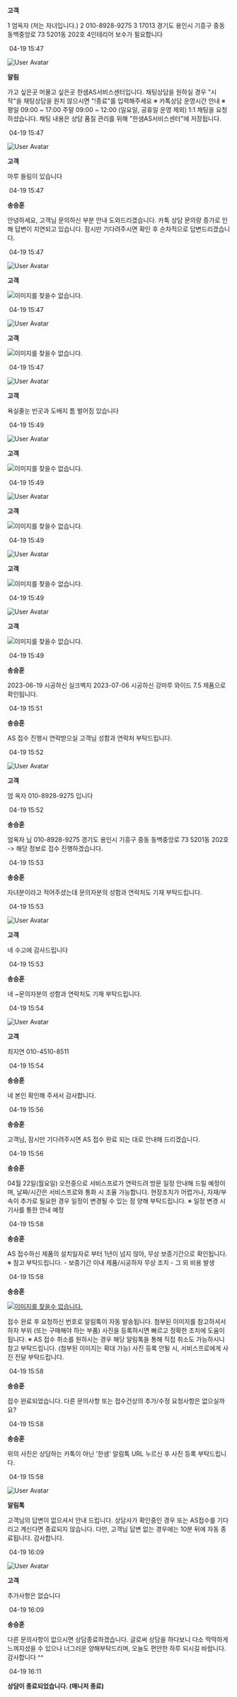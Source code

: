 **고객**

1 엄옥자 (저는 자녀입니다.) 2 010-8928-9275 3 17013 경기도 용인시 기흥구 중동 동백중앙로 73 5201동 202호 4인테리어 보수가 필요합니다

 04-19 15:47

![User Avatar](https://chat.eumnet.com:8031/assets/images/icon_bot.png)

**알림**

가고 싶은곳 머물고 싶은곳 한샘AS서비스센터입니다. 채팅상담을 원하실 경우 "시작"을 채팅상담을 원치 않으시면 "!종료"를 입력해주세요 ※ 카톡상담 운영시간 안내 ※ 평일 09:00 ~ 17:00 주말 09:00 ~ 12:00 (일요일, 공휴일 운영 제외) 1:1 채팅을 요청하셨습니다. 채팅 내용은 상담 품질 관리를 위해 "한샘AS서비스센터"에 저장됩니다.

 04-19 15:47

![User Avatar](https://chat.eumnet.com:8031/assets/images/icon_cust.png)

**고객**

마루 들림이 있습니다

 04-19 15:47

**송승훈**

안녕하세요, 고객님 문의하신 부분 안내 도와드리겠습니다. 카톡 상담 문의량 증가로 인해 답변이 지연되고 있습니다. 잠시만 기다려주시면 확인 후 순차적으로 답변드리겠습니다.

 04-19 15:47

![User Avatar](https://chat.eumnet.com:8031/assets/images/icon_cust.png)

**고객**

![이미지를 찾을수 없습니다.](https://talk.kakaocdn.net/dna/cvzUZ3/o0K2dT8x2V/QqBhE3OzrpnbMcVRR9KASt/i_8cb60ed1715a.jpeg?credential=zf3biCPbmWRjbqf40YGePFLewdou7TIK&expires=1715323678&signature=EWuF2cVQwmQVy0MkVzTs2n5xGYs%3D)

 04-19 15:47

![User Avatar](https://chat.eumnet.com:8031/assets/images/icon_cust.png)

**고객**

![이미지를 찾을수 없습니다.](https://talk.kakaocdn.net/dna/h3ovt/o0K186mJSA/YZYWFOLe3XM4iG8RX55lwX/i_20c1fff03ecf.jpeg?credential=zf3biCPbmWRjbqf40YGePFLewdou7TIK&expires=1715323678&signature=m0PLABKwerxj9EGFBagbLIee%2Fyo%3D)

 04-19 15:47

![User Avatar](https://chat.eumnet.com:8031/assets/images/icon_cust.png)

**고객**

욕실줄눈 빈곳과 도배지 틈 벌어짐 있습니다

 04-19 15:49

![User Avatar](https://chat.eumnet.com:8031/assets/images/icon_cust.png)

**고객**

![이미지를 찾을수 없습니다.](https://talk.kakaocdn.net/dna/HnD0J/o0K3Xp4A73/pXCKZUfRCtzgNmgbMePMXp/i_272c59a106c2.jpeg?credential=zf3biCPbmWRjbqf40YGePFLewdou7TIK&expires=1715323761&signature=qYwYu4ce4dTME5uk6VSMqYRiLN0%3D)

 04-19 15:49

![User Avatar](https://chat.eumnet.com:8031/assets/images/icon_cust.png)

**고객**

![이미지를 찾을수 없습니다.](https://talk.kakaocdn.net/dna/BP7Mp/o0K5eyqy87/n8LJwa7ulJLKI0iM6MAjP6/i_0e32f6e2e526.jpeg?credential=zf3biCPbmWRjbqf40YGePFLewdou7TIK&expires=1715323761&signature=55uJypnhaz8dVMmU2XtUISFypj8%3D)

 04-19 15:49

![User Avatar](https://chat.eumnet.com:8031/assets/images/icon_cust.png)

**고객**

![이미지를 찾을수 없습니다.](https://talk.kakaocdn.net/dna/daRS7d/o0K2SoQrTj/r31H2XRdsYv3O26y5e73ni/i_b01312ad69a7.jpeg?credential=zf3biCPbmWRjbqf40YGePFLewdou7TIK&expires=1715323761&signature=j4DzaLJ0bAAPWP6ugHYpfq%2B5fvs%3D)

 04-19 15:49

![User Avatar](https://chat.eumnet.com:8031/assets/images/icon_cust.png)

**고객**

![이미지를 찾을수 없습니다.](https://talk.kakaocdn.net/dna/CQGHz/o0K15ogGbV/7Q2MbtFfMXWPhyuwAmj4Nw/i_49fe12b5310f.jpeg?credential=zf3biCPbmWRjbqf40YGePFLewdou7TIK&expires=1715323761&signature=fVoA18qzffGdrVN7FLjQpUdMPR8%3D)

 04-19 15:49

**송승훈**

2023-06-19 시공하신 실크벽지 2023-07-06 시공하신 강마루 와이드 7.5 제품으로 확인됩니다.

 04-19 15:51

**송승훈**

AS 접수 진행시 연락받으실 고객님 성함과 연락처 부탁드립니다.

 04-19 15:52

![User Avatar](https://chat.eumnet.com:8031/assets/images/icon_cust.png)

**고객**

엄 옥자 010-8928-9275 입니다

 04-19 15:52

**송승훈**

엄옥자 님 010-8928-9275 경기도 용인시 기흥구 중동 동백중앙로 73 5201동 202호 -> 해당 정보로 접수 진행하겠습니다.

 04-19 15:53

**송승훈**

자녀분이라고 적어주셨는데 문의자분의 성함과 연락처도 기재 부탁드립니다.

 04-19 15:53

![User Avatar](https://chat.eumnet.com:8031/assets/images/icon_cust.png)

**고객**

네 수고에 감사드립니다

 04-19 15:53

**송승훈**

네 ~문의자분의 성함과 연락처도 기재 부탁드립니다.

 04-19 15:54

![User Avatar](https://chat.eumnet.com:8031/assets/images/icon_cust.png)

**고객**

최지연 010-4510-8511

 04-19 15:54

**송승훈**

네 본인 확인해 주셔서 감사합니다.

 04-19 15:56

**송승훈**

고객님, 잠시만 기다려주시면 AS 접수 완료 되는 대로 안내해 드리겠습니다.

 04-19 15:56

**송승훈**

04월 22일(월요일) 오전중으로 서비스프로가 연락드려 방문 일정 안내해 드릴 예정이며, 날짜/시간은 서비스프로와 통화 시 조율 가능합니다. 현장조치가 어렵거나, 자재/부속이 추가로 필요한 경우 일정이 변경될 수 있는 점 양해 부탁드립니다. ※ 일정 변경 시 기사를 통한 안내 예정

 04-19 15:58

**송승훈**

AS 접수하신 제품의 설치일자로 부터 1년이 넘지 않아, 무상 보증기간으로 확인됩니다. ※ 참고 부탁드립니다. - 보증기간 이내 제품/시공하자 무상 조치 - 그 외 비용 발생

 04-19 15:58

**송승훈**

[![이미지를 찾을수 없습니다.](https://chat.eumnet.com:3040/images/1693529845678_%EC%95%8C%EB%A6%BC%ED%86%A1%20%EB%B3%80%EA%B2%BD2023-09-01.png)](https://chat.eumnet.com:3040/images/1693529845678_%EC%95%8C%EB%A6%BC%ED%86%A1%20%EB%B3%80%EA%B2%BD2023-09-01.png)

접수 완료 후 요청하신 번호로 알림톡이 자동 발송됩니다. 첨부된 이미지를 참고하셔서 하자 부위 (또는 구매해야 하는 부품) 사진을 등록하시면 빠르고 정확한 조치에 도움이 됩니다. ※ AS 접수 취소를 원하시는 경우 해당 알림톡을 통해 직접 취소도 가능하시니 참고 부탁드립니다. (첨부된 이미지는 확대 가능) 사진 등록 안될 시, 서비스프로에게 사진 전달 부탁드립니다.

 04-19 15:58

**송승훈**

접수 완료되었습니다. 다른 문의사항 또는 접수건상의 추가/수정 요청사항은 없으실까요?

 04-19 15:58

**송승훈**

위의 사진은 상담하는 카톡이 아닌 '한샘' 알림톡 URL 누르신 후 사진 등록 부탁드립니다.

 04-19 15:58

![User Avatar](https://chat.eumnet.com:8031/assets/images/icon_bot.png)

**알림톡**

고객님의 답변이 없으셔서 안내 드립니다. 상담사가 확인중인 경우 또는 AS접수를 기다리고 계신다면 종료되지 않습니다. 다만, 고객님 답변 없는 경우에는 10분 뒤에 자동 종료됩니다. 감사합니다.

 04-19 16:09

![User Avatar](https://chat.eumnet.com:8031/assets/images/icon_cust.png)

**고객**

추가사항은 없습니다

 04-19 16:09

**송승훈**

다른 문의사항이 없으시면 상담종료하겠습니다. 글로써 상담을 하다보니 다소 딱딱하게 느껴지셨을 수 있으나 너그러운 양해부탁드리며, 오늘도 편안한 하루 되시길 바랍니다. 감사합니다 ^^

 04-19 16:11

**상담이 종료되었습니다. (매니저 종료)**